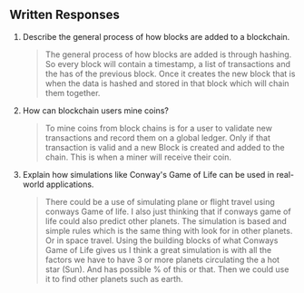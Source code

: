 ## Written Responses

1. Describe the general process of how blocks are added to a blockchain.

   > The general process of how blocks are added is through hashing. So every block will contain a timestamp, a list of transactions and the has of the previous block. Once it creates the new block that is when the data is hashed and stored in that block which will chain them together.

2. How can blockchain users mine coins?

   > To mine coins from block chains is for a user to validate new transactions and record them on a global ledger. Only if that transaction is valid and a new Block is created and added to the chain. This is when a miner will receive their coin.

3. Explain how simulations like Conway's Game of Life can be used in real-world applications.
   > There could be a use of simulating plane or flight travel using conways Game of life. I also just thinking that if conways game of life could also predict other planets. The simulation is based and simple rules which is the same thing with look for in other planets. Or in space travel. Using the building blocks of what Conways Game of Life gives us I think a great simulation is with all the factors we have to have 3 or more planets circulating the a hot star (Sun). And has possible % of this or that. Then we could use it to find other planets such as earth.

